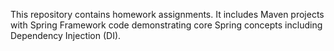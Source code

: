 This repository contains homework assignments. It includes Maven projects with Spring Framework code demonstrating core Spring concepts including Dependency Injection (DI).
